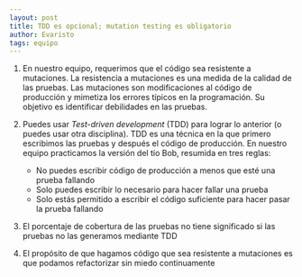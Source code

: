 ```yaml
---
layout: post
title: TDD es opcional; mutation testing es obligatorio
author: Evaristo
tags: equipo
---
```


1. En nuestro equipo, requerimos que el código sea resistente a mutaciones. La resistencia a
   mutaciones es una medida de la calidad de las pruebas. Las mutaciones son modificaciones al
   código de producción y mimetiza los errores típicos en la programación. Su objetivo es
   identificar debilidades en las pruebas.

1. Puedes usar _Test-driven development_ (TDD) para lograr lo anterior (o puedes usar otra
   disciplina). TDD es una técnica en la que primero escribimos las pruebas y después el código de
   producción. En nuestro equipo practicamos la versión del tío Bob, resumida en tres reglas:
   - No puedes escribir código de producción a menos que esté una prueba fallando
   - Solo puedes escribir lo necesario para hacer fallar una prueba
   - Solo estás permitido a escribir el código suficiente para hacer pasar la prueba fallando

1. El porcentaje de cobertura de las pruebas no tiene significado si las pruebas no las generamos
   mediante TDD
1. El propósito de que hagamos código que sea resistente a mutaciones es que podamos refactorizar
   sin miedo continuamente
